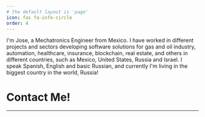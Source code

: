 ```yaml
---
# the default layout is 'page'
icon: fas fa-info-circle
order: 4
---
```

I'm Jose, a Mechatronics Engineer from Mexico. I have worked in different projects and sectors developing software solutions for gas and oil industry, automation, healthcare, insurance, blockchain, real estate, and others in different countries, such as Mexico, United States, Russia and Israel.  I speak Spanish, English and basic Russian, and currently I'm living in the biggest country in the world, Russia!

# Contact Me!
---
<div id="formkeep-embed" data-formkeep-url="https://formkeep.com/p/38e2d0ed9f6c2ccdd7921f9d3c18d712?embedded=1"></div>
<script type="text/javascript" src="https://pym.nprapps.org/pym.v1.min.js"></script>
<script type="text/javascript" src="https://formkeep-production-herokuapp-com.global.ssl.fastly.net/formkeep-embed.js"></script>
<!-- Get notified when the form is submitted, add your own code below: -->
<script>
const formkeepEmbed = document.querySelector('#formkeep-embed')
formkeepEmbed.addEventListener('formkeep-embed:submitting', _event => {
  console.log('Submitting form...')
})
formkeepEmbed.addEventListener('formkeep-embed:submitted', _event => {
  console.log('Submitted form...')
})
</script>